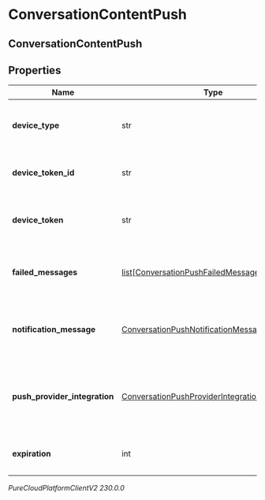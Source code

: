 # ConversationContentPush

## ConversationContentPush

## Properties

|Name | Type | Description | Notes|
|------------ | ------------- | ------------- | -------------|
| **device_type** | str | The device type used to send the push notification | |
| **device_token_id** | str | Unique Id of the device token | |
| **device_token** | str | device token from the notification provider | |
| **failed_messages** | [list[ConversationPushFailedMessageReferences]](ConversationPushFailedMessageReferences) | MessageIds failed to be sent which trigger the push event | |
| **notification_message** | [ConversationPushNotificationMessageLabel](ConversationPushNotificationMessageLabel) | Title and body localized according to deployment | |
| **push_provider_integration** | [ConversationPushProviderIntegration](ConversationPushProviderIntegration) | Push provider integrations details configured on the deployment | |
| **expiration** | int | The time to live of the pushed message | |



_PureCloudPlatformClientV2 230.0.0_
